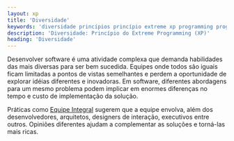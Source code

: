 ```yaml
---
layout: xp
title: 'Diversidade'
keywords: 'diversidade princípios princípio extreme xp programming programação extrema'
description: 'Diversidade: Princípio do Extreme Programming (XP)'
heading: 'Diversidade'
---
```

Desenvolver software é uma atividade complexa que demanda habilidades das mais diversas para ser bem sucedida. Equipes onde todos são iguais ficam limitadas a pontos de vistas semelhantes e perdem a oportunidade de explorar idéias diferentes e inovadoras. Em software, diferentes abordagens para um mesmo problema podem implicar em enormes diferenças no tempo e custo de implementação da solução.

Práticas como [Equipe Integral][ei] sugerem que a equipe envolva, além dos desenvolvedores, arquitetos, designers de interação, executivos entre outros. Opiniões diferentes ajudam a complementar as soluções e torná-las mais ricas.

[ei]:		/xp/praticas/equipe_integral
